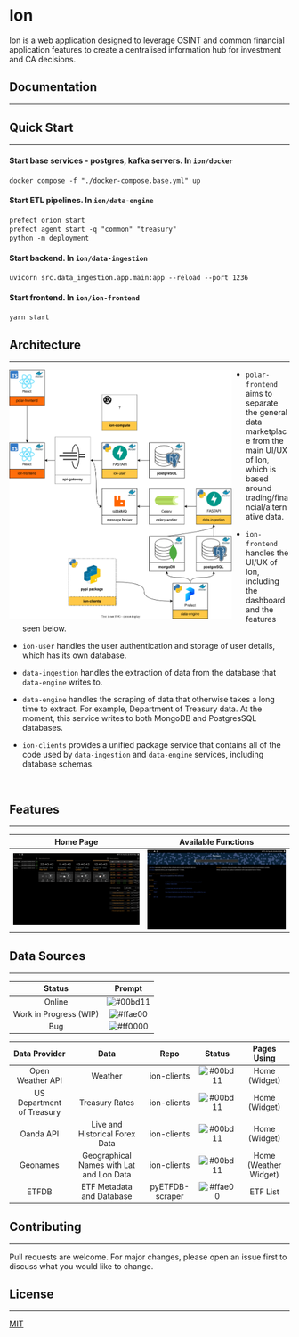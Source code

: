 # Ion

Ion is a web application designed to leverage OSINT and common financial application features to create a centralised information hub for investment and CA decisions.

## Documentation

---

## Quick Start

---

#### Start base services - postgres, kafka servers. In ```ion/docker```
```
docker compose -f "./docker-compose.base.yml" up
```

#### Start ETL pipelines. In ```ion/data-engine```
```
prefect orion start
prefect agent start -q "common" "treasury"
python -m deployment
```

#### Start backend. In ```ion/data-ingestion```
```
uvicorn src.data_ingestion.app.main:app --reload --port 1236
```

#### Start frontend. In ```ion/ion-frontend```
```
yarn start
```

## Architecture

---

<img align="left" src="./assets/architecture.drawio.svg" width="400" style="padding-right: 25px">

* ```polar-frontend``` aims to separate the general data marketplace from the main UI/UX of Ion, which is based around trading/financial/alternative data.

* ```ion-frontend``` handles the UI/UX of Ion, including the dashboard and the features seen below. 

* ```ion-user``` handles the user authentication and storage of user details, which has its own database.

* ```data-ingestion``` handles the extraction of data from the database that ```data-engine``` writes to.

* ```data-engine``` handles the scraping of data that otherwise takes a long time to extract. For example, Department of Treasury data. At the moment, this service writes to both MongoDB and PostgresSQL databases.

* ```ion-clients``` provides a unified package service that contains all of the code used by ```data-ingestion``` and ```data-engine``` services, including database schemas.

<br clear="left"/>

## Features

---

Home Page             |  Available Functions
:-------------------------:|:-------------------------:
![](./assets/home.png)  |  ![](./assets/function-explorer.png)

## Data Sources

---

Status              |     Prompt
:-------------------------:|:-------------------------:
Online | ![#00bd11](https://placehold.co/10x10/00bd11/00bd11.png)
Work in Progress (WIP) | ![#ffae00](https://placehold.co/10x10/ffae00/ffae00.png)
Bug | ![#ff0000](https://placehold.co/10x10/ff0000/ff0000.png)

Data Provider              |  Data                       |  Repo                    |  Status                 | Pages Using
:-------------------------:|:-------------------------:|:-------------------------:|:-------------------------: | :-------------------------: 
Open Weather API | Weather | ion-clients | ![#00bd11](https://placehold.co/10x10/00bd11/00bd11.png) | Home (Widget)
US Department of Treasury | Treasury Rates | ion-clients | ![#00bd11](https://placehold.co/10x10/00bd11/00bd11.png) | Home (Widget)
Oanda API | Live and Historical Forex Data | ion-clients | ![#00bd11](https://placehold.co/10x10/00bd11/00bd11.png) | Home (Widget)
Geonames | Geographical Names with Lat and Lon Data | ion-clients | ![#00bd11](https://placehold.co/10x10/00bd11/00bd11.png) | Home (Weather Widget)
ETFDB | ETF Metadata and Database | pyETFDB-scraper | ![#ffae00](https://placehold.co/10x10/ffae00/ffae00.png) | ETF List

## Contributing

---

Pull requests are welcome. For major changes, please open an issue first to discuss what you would like to change.

## License

---

[MIT](https://choosealicense.com/licenses/mit/)
